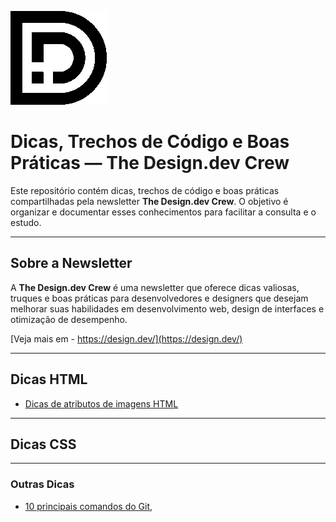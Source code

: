 ![logo design.dev](design-dev-logo2.png)

# Dicas, Trechos de Código e Boas Práticas — The Design.dev Crew


Este repositório contém dicas, trechos de código e boas práticas compartilhadas pela newsletter **The Design.dev Crew**. O objetivo é organizar e documentar esses conhecimentos para facilitar a consulta e o estudo.

---

## **Sobre a Newsletter**
A **The Design.dev Crew** é uma newsletter que oferece dicas valiosas, truques e boas práticas para desenvolvedores e designers que desejam melhorar suas habilidades em desenvolvimento web, design de interfaces e otimização de desempenho.

[Veja mais em - https://design.dev/](https://design.dev/)

---

## Dicas HTML

- [Dicas de atributos de imagens HTML](atributos-para-carregamentos-de-imagens.md)


---

## Dicas CSS

---

### Outras Dicas

- [10 principais comandos do Git,](comandos-git.md)
